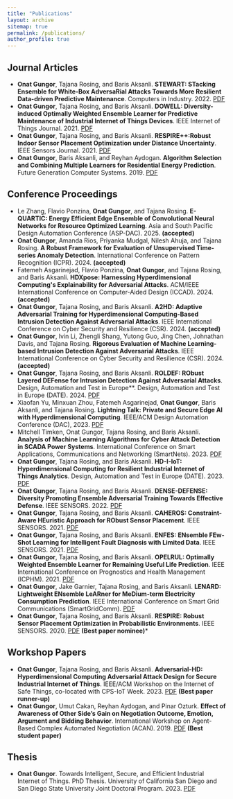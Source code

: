 ```yaml
---
title: "Publications"
layout: archive
sitemap: true
permalink: /publications/
author_profile: true
---
```


## Journal Articles
* **Onat Gungor**, Tajana Rosing, and Baris Aksanli. **STEWART: STacking Ensemble for White-Box AdversaRial Attacks Towards More Resilient Data-driven Predictive Maintenance**. Computers in Industry. 2022. [PDF](https://www.sciencedirect.com/science/article/pii/S0166361522000574)
* **Onat Gungor**, Tajana Rosing, and Baris Aksanli. **DOWELL: Diversity-induced Optimally Weighted Ensemble Learner for Predictive Maintenance of Industrial Internet of Things Devices**. IEEE Internet of Things Journal. 2021. [PDF](https://ieeexplore.ieee.org/document/9484087)
* **Onat Gungor**, Tajana Rosing, and Baris Aksanli. **RESPIRE++:Robust Indoor Sensor Placement Optimization under Distance Uncertainty**. IEEE Sensors Journal. 2021. [PDF](https://ieeexplore.ieee.org/document/9416575)
* **Onat Gungor**, Baris Aksanli, and Reyhan Aydogan. **Algorithm Selection and Combining Multiple Learners for Residential Energy Prediction**. Future Generation Computer Systems. 2019. [PDF](https://www.sciencedirect.com/science/article/abs/pii/S0167739X19305795)  

## Conference Proceedings
* Le Zhang, Flavio Ponzina, **Onat Gungor**, and Tajana Rosing. **E-QUARTIC: Energy Efficient Edge Ensemble of Convolutional Neural Networks for Resource Optimized Learning**. Asia and South Pacific Design Automation Conference (ASP-DAC). 2025. **(accepted)**
* **Onat Gungor**, Amanda Rios, Priyanka Mudgal, Nilesh Ahuja, and Tajana Rosing. **A Robust Framework for Evaluation of Unsupervised Time-series Anomaly Detection**. International Conference on Pattern Recognition (ICPR). 2024. **(accepted)**
* Fatemeh Asgarinejad, Flavio Ponzina, **Onat Gungor**, and Tajana Rosing, and Baris Aksanli. **HDXpose: Harnessing Hyperdimensional Computing's Explainability for Adversarial Attacks**. ACM/IEEE International Conference on Computer-Aided Design (ICCAD). 2024. **(accepted)** 
* **Onat Gungor**, Tajana Rosing, and Baris Aksanli. **A2HD: Adaptive Adversarial Training for Hyperdimensional Computing-Based Intrusion Detection Against Adversarial Attacks**. IEEE International Conference on Cyber Security and Resilience (CSR). 2024. **(accepted)** 
* **Onat Gungor**, lvin Li, Zhengli Shang, Yutong Guo, Jing Chen, Johnathan Davis, and Tajana Rosing. **Rigorous Evaluation of Machine Learning-based Intrusion Detection Against Adversarial Attacks**. IEEE International Conference on Cyber Security and Resilience (CSR). 2024. **(accepted)**
* **Onat Gungor**, Tajana Rosing, and Baris Aksanli. **ROLDEF: RObust Layered DEFense for Intrusion Detection Against Adversarial Attacks**. Design, Automation and Test in Europe**. Design, Automation and Test in Europe (DATE). 2024. [PDF](https://ieeexplore.ieee.org/document/10546886)
* Xiaofan Yu, Minxuan Zhou, Fatemeh Asgarinejad, **Onat Gungor**, Baris Aksanli, and Tajana Rosing. **Lightning Talk: Private and Secure Edge AI with Hyperdimensional Computing**. IEEE/ACM Design Automation Conference (DAC), 2023. [PDF](https://ieeexplore.ieee.org/document/10247820)
* Mitchell Timken, Onat Gungor, Tajana Rosing, and Baris Aksanli. **Analysis of Machine Learning Algorithms for Cyber Attack Detection in SCADA Power Systems**. International Conference on Smart Applications, Communications and Networking (SmartNets). 2023. [PDF](https://ieeexplore.ieee.org/abstract/document/10216147)
* **Onat Gungor**, Tajana Rosing, and Baris Aksanli. **HD-I-IoT: Hyperdimensional Computing for Resilient Industrial Internet of Things Analytics**. Design, Automation and Test in Europe (DATE). 2023. [PDF](https://ieeexplore.ieee.org/document/10137045)
* **Onat Gungor**, Tajana Rosing, and Baris Aksanli. **DENSE-DEFENSE: Diversity Promoting Ensemble Adversarial Training Towards Effective Defense**. IEEE SENSORS. 2022. [PDF](https://ieeexplore.ieee.org/abstract/document/9967204)
* **Onat Gungor**, Tajana Rosing, and Baris Aksanli. **CAHEROS: Constraint-Aware HEuristic Approach for RObust Sensor Placement**. IEEE SENSORS. 2021. [PDF](https://ieeexplore.ieee.org/document/9639707)
* **Onat Gungor**, Tajana Rosing, and Baris Aksanli. **ENFES: ENsemble FEw-Shot Learning for Intelligent Fault Diagnosis with Limited Data**. IEEE SENSORS. 2021. [PDF](https://ieeexplore.ieee.org/abstract/document/9639633)
* **Onat Gungor**, Tajana Rosing, and Baris Aksanli. **OPELRUL: Optimally Weighted Ensemble Learner for Remaining Useful Life Prediction**. IEEE International Conference on Prognostics and Health Management (ICPHM). 2021. [PDF](https://ieeexplore.ieee.org/document/9486535)
* **Onat Gungor**, Jake Garnier, Tajana Rosing, and Baris Aksanli. **LENARD: Lightweight ENsemble LeARner for MeDium-term Electricity Consumption Prediction**. IEEE International Conference on Smart Grid Communications (SmartGridComm). [PDF](https://ieeexplore.ieee.org/abstract/document/9303012)
* **Onat Gungor**, Tajana Rosing, and Baris Aksanli. **RESPIRE: Robust Sensor Placement Optimization in Probabilistic Environments**. IEEE SENSORS. 2020. [PDF](https://ieeexplore.ieee.org/document/9278821) **(Best paper nominee)***

## Workshop Papers
* **Onat Gungor**, Tajana Rosing, and Baris Aksanli. **Adversarial-HD: Hyperdimensional Computing Adversarial Attack Design
for Secure Industrial Internet of Things**. IEEE/ACM Workshop on the Internet of Safe Things, co-located with CPS-IoT Week. 2023. [PDF](https://dl.acm.org/doi/abs/10.1145/3576914.3587484) **(Best paper runner-up)**
* **Onat Gungor**, Umut Cakan, Reyhan Aydogan, and Pinar Ozturk. **Effect of Awareness of Other Side’s Gain on Negotiation Outcome, Emotion, Argument and Bidding Behavior**. International Workshop on Agent-Based Complex Automated Negotiation (ACAN). 2019. [PDF](https://link.springer.com/chapter/10.1007/978-981-16-0471-3_1#:~:text=We%20observed%20that%2067%25%20of,of%20the%20other%20side's%20gain.) **(Best student paper)**

## Thesis
* **Onat Gungor**. Towards Intelligent, Secure, and Efficient Industrial Internet of Things. PhD Thesis. University of California San Diego and San Diego State University Joint Doctoral Program. 2023. [PDF](https://escholarship.org/uc/item/0pj2s6s3)
